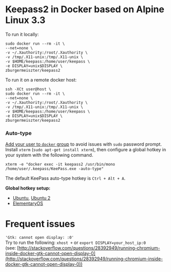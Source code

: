 # Keepass2 in Docker based on Alpine Linux 3.3

To run it locally:  
```
sudo docker run --rm -it \
--net=none \
-v ~/.Xauthority:/root/.Xauthority \
-v /tmp/.X11-unix:/tmp/.X11-unix \
-v $HOME/keepass:/home/user/keepass \
-e DISPLAY=unix$DISPLAY \
zburgermeiszter/keepass2
```

To run it on a remote docker host:  
```
ssh -XCt user@host \
sudo docker run --rm -it \
--net=none \
-v ~/.Xauthority:/root/.Xauthority \
-v /tmp/.X11-unix:/tmp/.X11-unix \
-v $HOME/keepass:/home/user/keepass \
-e DISPLAY=unix$DISPLAY \
zburgermeiszter/keepass2
```

### Auto-type  
[Add your user to `docker` group](https://docs.docker.com/engine/installation/linux/ubuntulinux/#create-a-docker-group) to avoid issues with `sudo` password prompt.  
Install `xterm` (`sudo apt-get install xterm`), then configure a global hotkey in your system with the following command.  
```
xterm -e "docker exec -it keepass2 /usr/bin/mono /home/user/.keepass/KeePass.exe -auto-type"
```  
The default KeePass auto-type hotkey is `Ctrl + Alt + A`.

**Global hotkey setup:**  
  - [Ubuntu](https://wiki.ubuntu.com/Keybindings), [Ubuntu 2](http://www.howtogeek.com/howto/ubuntu/assign-custom-shortcut-keys-on-ubuntu-linux/)  
  - [ElementaryOS](http://blog.elementary.io/post/119612714681/custom-keyboard-shortcuts-are-here)

# Frequent issues
`'Gtk: cannot open display: :0'`  
Try to run the following: `xhost +` or `export DISPLAY=your_host_ip:0`  
(see: [http://stackoverflow.com/questions/28392949/running-chromium-inside-docker-gtk-cannot-open-display-0](http://stackoverflow.com/questions/28392949/running-chromium-inside-docker-gtk-cannot-open-display-0))

